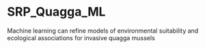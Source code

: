 # SRP_Quagga_ML
Machine learning can refine models of environmental suitability and ecological associations for invasive quagga mussels
